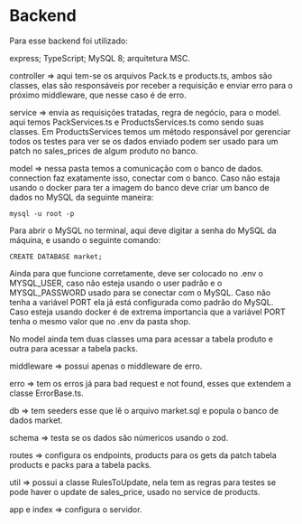 # Backend

Para esse backend foi utilizado:

express;
TypeScript;
MySQL 8;
arquitetura MSC.

controller => aqui tem-se os arquivos Pack.ts e products.ts, ambos são classes, elas são responsáveis por receber a requisição e enviar erro para o próximo middleware, que nesse caso é de erro.

service => envia as requisições tratadas, regra de negócio, para o model. aqui temos PackServices.ts e ProductsServices.ts como sendo suas classes. Em ProductsServices temos um método responsável por gerenciar todos os testes para ver se os dados enviado podem ser usado para um patch no sales_prices de algum produto no banco.

model => nessa pasta temos a comunicação com o banco de dados. connection faz exatamente isso, conectar com o banco. Caso não estaja usando o docker para ter a imagem do banco deve criar um banco de dados no MySQL da seguinte maneira:

````mysql -u root -p````

Para abrir o MySQL no terminal, aqui deve digitar a senha do MySQL da máquina, e usando o seguinte comando:

````CREATE DATABASE market;````

Ainda para que funcione corretamente, deve ser colocado no .env o MYSQL_USER, caso não esteja usando o user padrão e o MYSQL_PASSWORD usado para se conectar com o MySQL. Caso não tenha a variável PORT ela já está configurada como padrão do MySQL. Caso esteja usando docker é de extrema importancia que a variável PORT tenha o mesmo valor que no .env da pasta shop.

No model ainda tem duas classes uma para acessar a tabela produto e outra para acessar a tabela packs.

middleware => possui apenas o middleware de erro.

erro => tem os erros já para bad request e not found, esses que extendem a classe ErrorBase.ts.

db => tem seeders esse que lê o arquivo market.sql e popula o banco de dados market.

schema => testa se os dados são númericos usando o zod.

routes => configura os endpoints, products para os gets da patch tabela products e packs para a tabela packs.

util => possui a classe RulesToUpdate, nela tem as regras para testes se pode haver o update de sales_price, usado no service de products.

app e index => configura o servidor.